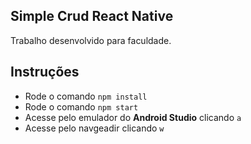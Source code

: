 ## Simple Crud React Native

Trabalho desenvolvido para faculdade.

## Instruções
- Rode o comando `npm install`<br/>
- Rode o comando `npm start`<br/>
- Acesse pelo emulador do **Android Studio** clicando `a`<br/>
- Acesse pelo navgeadir clicando `w`